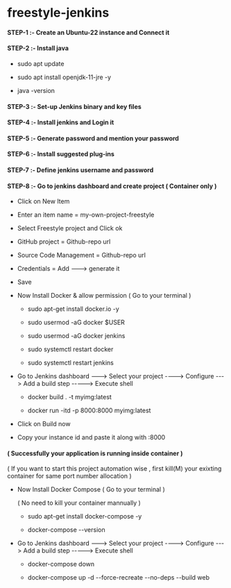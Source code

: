# freestyle-jenkins


#### STEP-1 :- Create an Ubuntu-22 instance and Connect it

#### STEP-2 :-  Install java

- sudo apt update

- sudo apt install openjdk-11-jre -y

- java -version

#### STEP-3 :-  Set-up Jenkins binary and key files

#### STEP-4 :-  Install jenkins and Login it

#### STEP-5 :-  Generate password and mention your password

#### STEP-6 :-  Install suggested plug-ins

#### STEP-7 :-  Define jenkins username and password

#### STEP-8 :-  Go to jenkins dashboard and create project ( Container only )

  - Click on New Item
    
  - Enter an item name = my-own-project-freestyle

  - Select Freestyle project and  Click ok

  - GitHub project = Github-repo url

  - Source Code Management = Github-repo url

  - Credentials  =  Add --->  generate it

  - Save

  - Now Install Docker & allow permission ( Go to your terminal )
    
      - sudo apt-get install docker.io -y
   
      - sudo usermod -aG docker $USER
   
      - sudo usermod -aG docker jenkins
   
      - sudo systemctl restart docker
   
      - sudo systemctl restart jenkins
        

  - Go to Jenkins dashboard  --->  Select your project  ---->  Configure  --->  Add a build step -----> Execute shell

      - docker build . -t myimg:latest
   
      - docker run -itd -p 8000:8000 myimg:latest
        

  - Click on Build now

  - Copy your instance id and paste it along with :8000

#### ( Successfully your application is running inside container )

( If you want to start this project automation wise , first kill(M)  your exixting container for same port number allocation )

 
- Now Install Docker Compose ( Go to your terminal )

   ( No need to kill your container mannually )
  
  - sudo apt-get install docker-compose -y
 
  - docker-compose --version

- Go to Jenkins dashboard  --->  Select your project  ---->  Configure  --->  Add a build step -----> Execute shell

    - docker-compose down
 
    - docker-compose up -d --force-recreate --no-deps --build web
